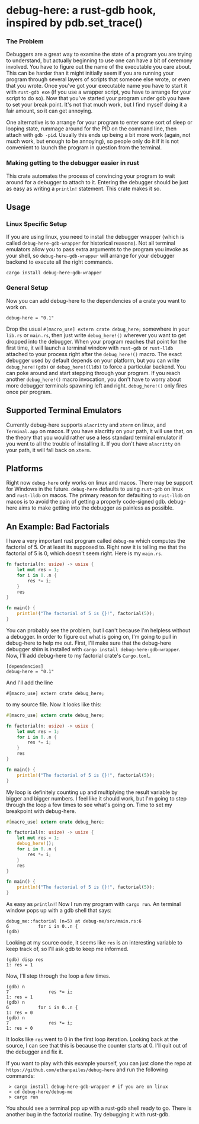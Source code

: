 # debug-here: a rust-gdb hook, inspired by pdb.set_trace()

### The Problem

Debuggers are a great way to examine the state of a program
you are trying to understand, but actually beginning to use
one can have a bit of ceremony involved. You have to figure
out the name of the executable you care about. This can be
harder than it might initially seem if you are running
your program through several layers of scripts that someone else
wrote, or even that you wrote. Once you've got your executable
name you have to start it with `rust-gdb exe` (if you use a wrapper
script, you have to arrange for your script to do so). Now that
you've started your program under gdb you have to set your break
point. It's not that much work, but I find myself doing it a fair
amount, so it can get annoying.

One alternative is to arrange for your program to enter some sort
of sleep or looping state, rummage around for the PID on the command
line, then attach with `gdb -pid`. Usually this ends up being a bit
more work (again, not much work, but enough to be annoying), so people
only do it if it is not convenient to launch the program in question
from the terminal.

### Making getting to the debugger easier in rust

This crate automates the process of convincing your program to
wait around for a debugger to attach to it. Entering the debugger should
be just as easy as writing a `println!` statement. This crate makes it
so.

## Usage

### Linux Specific Setup

If you are using linux, you need to install the debugger wrapper
(which is called `debug-here-gdb-wrapper` for historical reasons).
Not all terminal emulators allow you to pass extra arguments to the
program you invoke as your shell, so `debug-here-gdb-wrapper` will
arrange for your debugger backend to execute all the right commands.

```
cargo install debug-here-gdb-wrapper
```

### General Setup

Now you can add debug-here to the dependencies of a crate you want to
work on.

```
debug-here = "0.1"
```

Drop the usual `#[macro_use] extern crate debug_here;` somewhere in your
`lib.rs` or `main.rs`, then just write `debug_here!()`
wherever you want to get dropped into the debugger. When your
program reaches that point for the first time, it will launch
a terminal window with `rust-gdb` or `rust-lldb` attached to your process
right after the `debug_here!()` macro. The exact debugger used by default
depends on your platform, but you can write `debug_here!(gdb)` or
`debug_here!(lldb)` to force a particular backend. You can poke around
and start stepping through your program. If you reach another
`debug_here!()` macro invocation, you don't have to worry about
more debugger terminals spawning left and right. `debug_here!()` only
fires once per program.

## Supported Terminal Emulators

Currently debug-here supports `alacritty` and `xterm` on linux, and
`Terminal.app` on macos. If you have alacritty on your path, it will use that,
on the theory that you would rather use a less standard terminal emulator
if you went to all the trouble of installing it. If you don't have
`alacritty` on your path, it will fall back on `xterm`.

## Platforms

Right now `debug-here` only works on linux and macos. There may be support
for Windows in the future. `debug-here` defaults to using `rust-gdb` on linux
and `rust-lldb` on macos. The primary reason for defaulting to `rust-lldb`
on macos is to avoid the pain of getting a properly code-signed gdb.
debug-here aims to make getting into the debugger as painless as possible.

## An Example: Bad Factorials

I have a very important rust program called `debug-me` which computes
the factorial of 5. Or at least its supposed to. Right now it is
telling me that the factorial of 5 is 0, which doesn't seem right.
Here is my `main.rs`.

```rust
fn factorial(n: usize) -> usize {
    let mut res = 1;
    for i in 0..n {
        res *= i;
    }
    res
}

fn main() {
    println!("The factorial of 5 is {}!", factorial(5));
}
```

You can probably see the problem, but I can't because I'm helpless without
a debugger. In order to figure out what is going on, I'm going to pull
in debug-here to help me out. First, I'll make sure that the debug-here
debugger shim is installed with `cargo install debug-here-gdb-wrapper`.
Now, I'll add debug-here to my factorial crate's `Cargo.toml`.

```
[dependencies]
debug-here = "0.1"
```

And I'll add the line

```
#[macro_use] extern crate debug_here;
```

to my source file. Now it looks like this:

```rust
#[macro_use] extern crate debug_here;

fn factorial(n: usize) -> usize {
    let mut res = 1;
    for i in 0..n {
        res *= i;
    }
    res
}

fn main() {
    println!("The factorial of 5 is {}!", factorial(5));
}
```

My loop is definitely counting up and multiplying the result variable
by bigger and bigger numbers. I feel like it should work, but I'm
going to step through the loop a few times to see what's going on.
Time to set my breakpoint with debug-here.

```rust
#[macro_use] extern crate debug_here;

fn factorial(n: usize) -> usize {
    let mut res = 1;
    debug_here!();
    for i in 0..n {
        res *= i;
    }
    res
}

fn main() {
    println!("The factorial of 5 is {}!", factorial(5));
}
```

As easy as `println!`! Now I run my program with `cargo run`.
An terminal window pops up with a gdb shell that says:

```
debug_me::factorial (n=5) at debug-me/src/main.rs:6
6           for i in 0..n {
(gdb)
```

Looking at my source code, it seems like `res` is an interesting
variable to keep track of, so I'll ask gdb to keep me informed.

```
(gdb) disp res
1: res = 1
```

Now, I'll step through the loop a few times.

```
(gdb) n
7               res *= i;
1: res = 1
(gdb) n
6           for i in 0..n {
1: res = 0
(gdb) n
7               res *= i;
1: res = 0
```

It looks like `res` went to 0 in the first loop iteration. Looking back
at the source, I can see that this is because the counter starts at 0. I'll
quit out of the debugger and fix it.

If you want to play with this example yourself, you can just clone the
repo at `https://github.com/ethanpailes/debug-here` and run the following
commands:

```
 > cargo install debug-here-gdb-wrapper # if you are on linux
 > cd debug-here/debug-me
 > cargo run
```

You should see a terminal pop up with a rust-gdb shell ready to go. There
is another bug in the factorial routine. Try debugging it with
rust-gdb.
